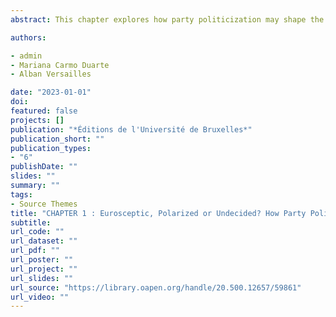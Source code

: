 ```yaml
---
abstract: This chapter explores how party politicization may shape the structure of public attitudes towards European integration through partisan cue-taking processes. Party cues are particularly efficient in the context of party politicization, as it increases cue diversity, fosters cue clarity, and highlights cue directionality. Using a panel data analysis, this chapter focuses on 24 European countries from 1984 and 2018 and relies on data from the Chapel Hill Expert Survey and the Eurobarometer. The main results suggest that party politicization is associated with more diverse public attitudes towards the EU. Cue-taking is stronger when the diversity of party cues is greater, as it provides informational shortcuts that increase citizens’ capacity to position themselves on complex issues. However, party politicization is not related to attitudes' polarization. Cue clarity resulting from the deepening of elite dissensus on European integration does not lead to citizens adopting clear-cut and firm opinions on the same issue. Finally, party politicization of the EU leads to more sceptic opinions. This finding suggests that citizens are influenced by the direction and tone of party cues provided by Eurosceptic political parties, which are the main drivers of party politicization of the EU.

authors:

- admin
- Mariana Carmo Duarte
- Alban Versailles

date: "2023-01-01"
doi: 
featured: false
projects: []
publication: "*Éditions de l'Université de Bruxelles*"
publication_short: ""
publication_types:
- "6"
publishDate: ""
slides: ""
summary: ""
tags:
- Source Themes
title: "CHAPTER 1 : Eurosceptic, Polarized or Undecided? How Party Politicization May Shape the Structure of Public Attitudes Towards European Integration"
subtitle: 
url_code: ""
url_dataset: ""
url_pdf: ""
url_poster: ""
url_project: ""
url_slides: ""
url_source: "https://library.oapen.org/handle/20.500.12657/59861"
url_video: ""
---
```


